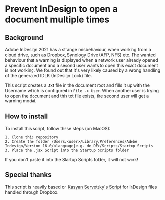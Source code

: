# Prevent InDesign to open a document multiple times

## Background

Adobe InDesign 2021 has a strange misbehaviour, when working from a cloud drive, such as Dropbox, Synology Drive (AFP, NFS) etc. The wanted behaviour that a warning is displayed when a network user already opened a specific document and a second user wants to open this exact document is not working. 
We found out that it's very likely caused by a wrong handling of the generated IDLK (InDesign Lock) file.

This script creates a .txt file in the document root and fills it up with the Username which is configured in `File -> User`. When another user is trying to open the document and this txt file exists, the second user will get a warning modal.

## How to install

To install this script, follow these steps (on MacOS):

```
1. Clone this repository
2. Create the folder /Users/<user>/Library/Preferences/Adobe Indesign/Version 16.0/<language|e.g. de_DE>/Scripts/Startup Scripts
3. Place the .jsx Script into the Startup Scripts folder
```
If you don't paste it into the Startup Scripts folder, it will not work!

## Special thanks
This script is heavily based on [Kasyan Servetsky's Script](http://kasyan.ho.ua/indesign/event_scripts/warn_about_docs_open_on_dropbox/warn_about_docs_open_on_dropbox.html) for InDesign files handled through Dropbox.

